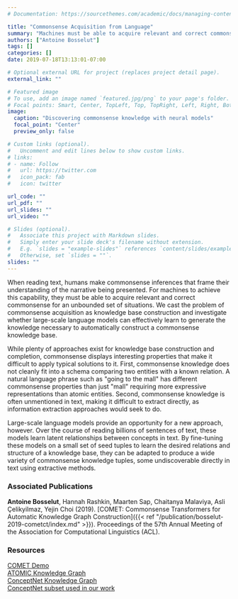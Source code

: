 ```yaml
---
# Documentation: https://sourcethemes.com/academic/docs/managing-content/

title: "Commonsense Acquisition from Language"
summary: "Machines must be able to acquire relevant and correct commonsense for an unbounded set of situations. We explore how to capture this knowledge at scale."
authors: ["Antoine Bosselut"]
tags: []
categories: []
date: 2019-07-18T13:13:01-07:00

# Optional external URL for project (replaces project detail page).
external_link: ""

# Featured image
# To use, add an image named `featured.jpg/png` to your page's folder.
# Focal points: Smart, Center, TopLeft, Top, TopRight, Left, Right, BottomLeft, Bottom, BottomRight.
image:
  caption: "Discovering commonsense knowledge with neural models"
  focal_point: "Center"
  preview_only: false

# Custom links (optional).
#   Uncomment and edit lines below to show custom links.
# links:
# - name: Follow
#   url: https://twitter.com
#   icon_pack: fab
#   icon: twitter

url_code: ""
url_pdf: ""
url_slides: ""
url_video: ""

# Slides (optional).
#   Associate this project with Markdown slides.
#   Simply enter your slide deck's filename without extension.
#   E.g. `slides = "example-slides"` references `content/slides/example-slides.md`.
#   Otherwise, set `slides = ""`.
slides: ""
---
```


When reading text, humans make commonsense inferences that frame their understanding of the
narrative being presented. For machines to achieve this capability, they must be able to acquire relevant and correct commonsense for an unbounded set of situations. We cast the problem of commonsense acquisition as knowledge base construction and investigate whether large-scale language models can effectively learn to generate the knowledge necessary to automatically construct a commonsense knowledge base.

While plenty of approaches exist for knowledge base construction and completion, commonsense displays interesting properties that make it difficult to apply typical solutions to it. First, commonsense knowledge does not cleanly fit into a schema comparing two entities with a known relation. A natural language phrase such as "going to the mall" has different commonsense properties than just "mall" requiring more expressive representations than atomic entities. Second, commonsense knowledge is often unmentioned in text, making it difficult to extract directly, as information extraction approaches would seek to do.

Large-scale language models provide an opportunity for a new approach, however. Over the course of reading billions of sentences of text, these models learn latent relationships between concepts in text. By fine-tuning these models on a small set of seed tuples to learn the desired relations and structure of a knowledge base, they can be adapted to produce a wide variety of commonsense knowledge tuples, some undiscoverable directly in text using extractive methods.

<h3> Associated Publications </h3>

**Antoine Bosselut**, Hannah Rashkin, Maarten Sap, Chaitanya Malaviya, Asli Çelikyilmaz, Yejin Choi (2019). [COMET: Commonsense Transformers for Automatic Knowledge Graph Construction]({{< ref "/publication/bosselut-2019-cometct/index.md" >}}). Proceedings of the 57th Annual Meeting of the Association for Computational Linguistics (ACL).

<!-- Antoine Bosselut, Jianfu Chen, David Warren, Hannaneh Hajishirzi, Yejin Choi (2016). [Learning Prototypical Event Structure from Photo Albums]({{< ref "/publication/bosselut-2016-learning-pe/index.md" >}}). Proceedings of the 54th Annual Meeting of the Association for Computational Linguistics (ACL). -->

<h3> Resources </h3>

[COMET Demo](https://mosaickg.apps.allenai.org/)<br>
[ATOMIC Knowledge Graph](https://homes.cs.washington.edu/~msap/atomic/)<br>
[ConceptNet Knowledge Graph](http://conceptnet.io/)<br>
[ConceptNet subset used in our work](https://ttic.uchicago.edu/~kgimpel/commonsense.html)<br>